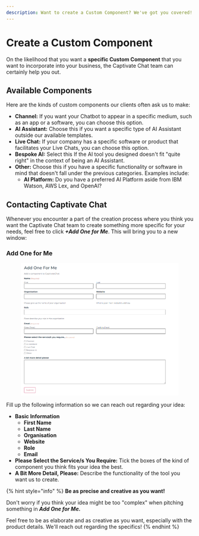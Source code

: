 ```yaml
---
description: Want to create a Custom Component? We've got you covered!
---
```


# Create a Custom Component

On the likelihood that you want a **specific Custom Component** that you want to incorporate into your business, the Captivate Chat team can certainly help you out.&#x20;

## Available Components

Here are the kinds of custom components our clients often ask us to make:

* **Channel:** If you want your Chatbot to appear in a specific medium, such as an app or a software, you can choose this option.
* **AI Assistant:** Choose this if you want a specific type of AI Assistant outside our available templates.
* **Live Chat:** If your company has a specific software or product that facilitates your Live Chats, you can choose this option.
* **Bespoke AI:** Select this If the AI tool you designed doesn't fit "quite right" in the context of being an AI Assistant.
* **Other:** Choose this if you have a specific functionality or software in mind that doesn't fall under the previous categories. Examples include:
  * **AI Platform:** Do you have a preferred AI Platform aside from IBM Watson, AWS Lex, and OpenAI?&#x20;

## Contacting Captivate Chat&#x20;

Whenever you encounter a part of the creation process where you think you want the Captivate Chat team to create something more specific for your needs, feel free to click _**+Add One for Me**_. This will bring you to a new window:

### Add One for Me

<figure><img src="../.gitbook/assets/image (122).png" alt=""><figcaption></figcaption></figure>

Fill up the following information so we can reach out regarding your idea:

* **Basic Information**
  * **First Name**
  * **Last Name**
  * **Organisation**
  * **Website**
  * **Role**
  * **Email**
* **Please Select the Service/s You Require:** Tick the boxes of the kind of component you think fits your idea the best.
* **A Bit More Detail, Please:** Describe the functionality of the tool you want us to create.&#x20;

{% hint style="info" %}
**Be as precise and creative as you want!**

Don't worry if you think your idea might be too "complex" when pitching something in _**Add One for Me.**_&#x20;

Feel free to be as elaborate and as creative as you want, especially with the product details. We'll reach out regarding the specifics!&#x20;
{% endhint %}
